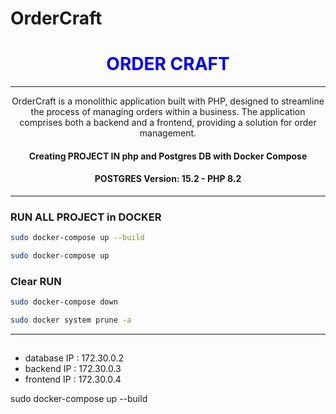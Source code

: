 # OrderCraft



<div style="text-align: center;"><h1 style="color:blue"> ORDER CRAFT  </h1><hr> 

  OrderCraft is a monolithic application built with PHP, designed to streamline the process of managing orders within a business. The application comprises both a backend and a frontend, providing a  solution for order management.


#### Creating PROJECT IN php and Postgres DB with Docker Compose

#### POSTGRES Version: 15.2 - PHP 8.2

<hr>

</div>

### RUN ALL PROJECT in DOCKER

```bash
sudo docker-compose up --build
```

```bash
sudo docker-compose up
```

### Clear RUN
```bash
sudo docker-compose down
```

```bash
sudo docker system prune -a
```


<hr>

## 
 - database IP : 172.30.0.2
 - backend IP : 172.30.0.3
 - frontend IP : 172.30.0.4


sudo docker-compose up --build
